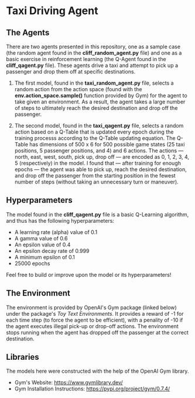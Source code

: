 # Taxi Driving Agent

## The Agents
There are two agents presented in this repository, one as a sample case (the random agent found in the **cliff_random_agent.py** file) and one as a basic exercise in reinforcement learning (the Q-Agent found in the **cliff_qagent.py** file). These agents drive a taxi and attempt to pick up a passenger and drop them off at specific destinations.

1. The first model, found in the **taxi_random_agent.py** file, selects a random action from the action space (found with the **env.action_space.sample()** function provided by Gym) for the agent to take given an environment. As a result, the agent takes a large number of steps to ultimately reach the desired destination and drop off the passenger.

2. The second model, found in the **taxi_qagent.py** file, selects a random action based on a Q-Table that is updated every epoch during the training processs according to the Q-Table updating equation. The Q-Table has dimensions of 500 x 6 for 500 possible game states (25 taxi positions, 5 passenger positions, and 4) and 6 actions. The actions — north, east, west, south, pick up, drop off — are encoded as 0, 1, 2, 3, 4, 5 (respectively) in the model. I found that — after training for enough epochs — the agent was able to pick up, reach the desired destination, and drop off the passenger from the starting position in the fewest number of steps (without taking an unnecessary turn or maneuver).

## Hyperparameters
The model found in the **cliff_qagent.py** file is a basic Q-Learning algorithm, and thus has the following hyperparameters:
- A learning rate (alpha) value of 0.1
- A gamma value of 0.6
- An epsilon value of 0.4
- An epsilon decay rate of 0.999
- A minimum epsilon of 0.1
- 25000 epochs

Feel free to build or improve upon the model or its hyperparameters!

## The Environment
The environment is provided by OpenAI's Gym package (linked below) under the package's *Toy Text Environments*. It provides a reward of -1 for each time step (to force the agent to be efficient), with a penality of -10 if the agent executes illegal pick-up or drop-off actions. The environment stops running when the agent has dropped off the passenger at the correct destination.

## Libraries
The models here were constructed with the help of the OpenAI Gym library.
- Gym's Website: https://www.gymlibrary.dev/
- Gym Installation Instructions: https://pypi.org/project/gym/0.7.4/
